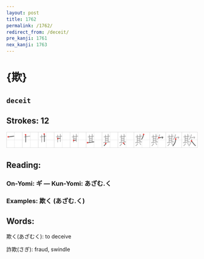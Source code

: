 ```yaml
---
layout: post
title: 1762
permalink: /1762/
redirect_from: /deceit/
pre_kanji: 1761
nex_kanji: 1763
---
```


# {欺}

## `deceit`

## Strokes: 12

<div class="stroke"><img src="../images/E6ACBA.png" /></div>

## Reading:

### On-Yomi: ギ &mdash; Kun-Yomi: あざむ.く

### Examples: 欺く (あざむ.く)

## Words:

欺く(あざむく): to deceive

詐欺(さぎ): fraud, swindle
